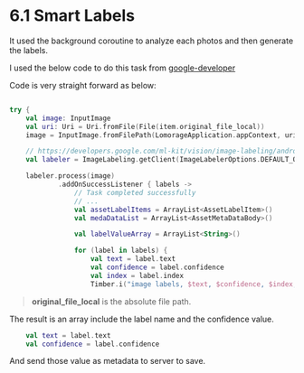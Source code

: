 # 6.1 Smart Labels

It used the background coroutine to analyze each photos and then generate the labels.

I used the below code to do this task from [google-developer](https://developers.google.com/ml-kit/vision/image-labeling/android)


Code is very straight forward as below:

```Kotlin

try {
    val image: InputImage
    val uri: Uri = Uri.fromFile(File(item.original_file_local))
    image = InputImage.fromFilePath(LomorageApplication.appContext, uri)

    // https://developers.google.com/ml-kit/vision/image-labeling/android
    val labeler = ImageLabeling.getClient(ImageLabelerOptions.DEFAULT_OPTIONS)

    labeler.process(image)
            .addOnSuccessListener { labels ->
                // Task completed successfully
                // ...
                val assetLabelItems = ArrayList<AssetLabelItem>()
                val medaDataList = ArrayList<AssetMetaDataBody>()

                val labelValueArray = ArrayList<String>()

                for (label in labels) {
                    val text = label.text
                    val confidence = label.confidence
                    val index = label.index
                    Timber.i("image labels, $text, $confidence, $index, orig_file = ${item.original_file_local}, hash = ${item.hash}")


```

> **original_file_local** is the absolute file path.

The result is an array include the label name and the confidence value.

```Kotlin
    val text = label.text
    val confidence = label.confidence
```

And send those value as metadata to server to save.